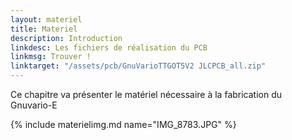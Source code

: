 ```yaml
---
layout: materiel
title: Materiel
description: Introduction
linkdesc: Les fichiers de réalisation du PCB
linkmsg: Trouver !
linktarget: "/assets/pcb/GnuVarioTTGOT5V2 JLCPCB_all.zip"
---
```


Ce chapitre va présenter le matériel nécessaire à la fabrication du Gnuvario-E

{% include materielimg.md name="IMG_8783.JPG" %}
